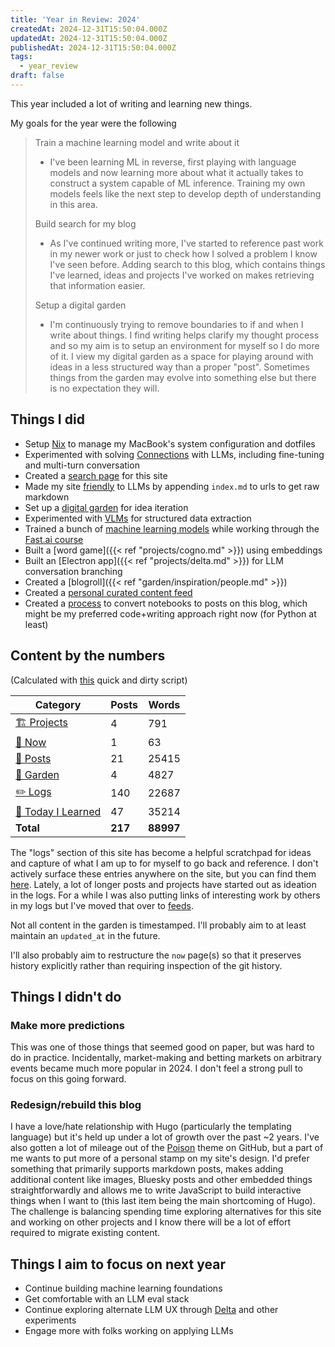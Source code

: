 ```yaml
---
title: 'Year in Review: 2024'
createdAt: 2024-12-31T15:50:04.000Z
updatedAt: 2024-12-31T15:50:04.000Z
publishedAt: 2024-12-31T15:50:04.000Z
tags:
  - year_review
draft: false
---
```


This year included a lot of writing and learning new things.

My goals for the year were the following

> Train a machine learning model and write about it
>
> - I've been learning ML in reverse, first playing with language models and now learning more about what it actually takes to construct a system capable of ML inference. Training my own models feels like the next step to develop depth of understanding in this area.
>
> Build search for my blog
>
> - As I've continued writing more, I've started to reference past work in my newer work or just to check how I solved a problem I know I've seen before. Adding search to this blog, which contains things I've learned, ideas and projects I've worked on makes retrieving that information easier.
>
> Setup a digital garden
>
> - I'm continuously trying to remove boundaries to if and when I write about things. I find writing helps clarify my thought process and so my aim is to setup an environment for myself so I do more of it. I view my digital garden as a space for playing around with ideas in a less structured way than a proper "post". Sometimes things from the garden may evolve into something else but there is no expectation they will.

## Things I did

- Setup [Nix](https://github.com/danielcorin/nix-config/) to manage my MacBook's system configuration and dotfiles
- Experimented with solving [Connections](/tags/connections) with LLMs, including fine-tuning and multi-turn conversation
- Created a [search page](/search) for this site
- Made my site [friendly](./index.md) to LLMs by appending `index.md` to urls to get raw markdown
- Set up a [digital garden](/garden) for idea iteration
- Experimented with [VLMs](/tags/vlms/) for structured data extraction
- Trained a bunch of [machine learning models](/tags/course.fast.ai) while working through the [Fast.ai course](https://course.fast.ai/)
- Built a [word game]({{< ref "projects/cogno.md" >}}) using embeddings
- Built an [Electron app]({{< ref "projects/delta.md" >}}) for LLM conversation branching
- Created a [blogroll]({{< ref "garden/inspiration/people.md" >}})
- Created a [personal curated content feed](/feeds/curated/)
- Created a [process](https://github.com/danielcorin/blog/blob/main/scripts/convert_notebook.py) to convert notebooks to posts on this blog, which might be my preferred code+writing approach right now (for Python at least)

## Content by the numbers

(Calculated with [this](https://github.com/danielcorin/blog/tree/main/scripts/year_review.py) quick and dirty script)

| Category                   | Posts   | Words     |
| -------------------------- | ------- | --------- |
| [🏗️ Projects](/projects)   | 4       | 791       |
| [📍 Now](/now)             | 1       | 63        |
| [📖 Posts](/posts)         | 21      | 25415     |
| [🌱 Garden](/garden)       | 4       | 4827      |
| [✏️ Logs](/logs)           | 140     | 22687     |
| [📝 Today I Learned](/til) | 47      | 35214     |
| **Total**                  | **217** | **88997** |

The "logs" section of this site has become a helpful scratchpad for ideas and capture of what I am up to for myself to go back and reference.
I don't actively surface these entries anywhere on the site, but you can find them [here](/logs).
Lately, a lot of longer posts and projects have started out as ideation in the logs.
For a while I was also putting links of interesting work by others in my logs but I've moved that over to [feeds](/feeds).

Not all content in the garden is timestamped.
I'll probably aim to at least maintain an `updated_at` in the future.

I'll also probably aim to restructure the `now` page(s) so that it preserves history explicitly rather than requiring inspection of the git history.

## Things I didn't do

### Make more predictions

This was one of those things that seemed good on paper, but was hard to do in practice.
Incidentally, market-making and betting markets on arbitrary events became much more popular in 2024.
I don't feel a strong pull to focus on this going forward.

### Redesign/rebuild this blog

I have a love/hate relationship with Hugo (particularly the templating language) but it's held up under a lot of growth over the past ~2 years.
I've also gotten a lot of mileage out of the [Poison](https://github.com/lukeorth/poison) theme on GitHub, but a part of me wants to put more of a personal stamp on my site's design.
I'd prefer something that primarily supports markdown posts, makes adding additional content like images, Bluesky posts and other embedded things straightforwardly and allows me to write JavaScript to build interactive things when I want to (this last item being the main shortcoming of Hugo).
The challenge is balancing spending time exploring alternatives for this site and working on other projects and I know there will be a lot of effort required to migrate existing content.

## Things I aim to focus on next year

- Continue building machine learning foundations
- Get comfortable with an LLM eval stack
- Continue exploring alternate LLM UX through [Delta](/projects/delta) and other experiments
- Engage more with folks working on applying LLMs

